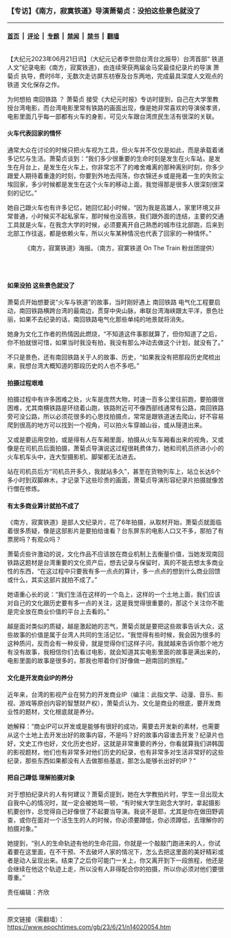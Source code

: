 ### 【专访】《南方，寂寞铁道》导演萧菊贞：没拍这些景色就没了

---

#### [首页](../../../..?n14020054) &nbsp;|&nbsp; [评论](../../../../../epoch-comment?n14020054) &nbsp;|&nbsp; [专题](../../../../../epoch-special?n14020054) &nbsp;|&nbsp; [禁闻](../../../../../epoch-news?n14020054) &nbsp;|&nbsp; [禁书](../../../../../books?n14020054) &nbsp;|&nbsp; [翻墙](https://github.com/gfw-breaker/nogfw/blob/master/README.md?n14020054)


<div class="column" id="artbody" itemprop="articleBody">
 <!-- article content begin -->
 <p>
  【大纪元2023年06月21日讯】（大纪元记者李世勋台湾台北报导）台湾首部“
  <ok href="https://www.epochtimes.com/gb/tag/%E9%93%81%E9%81%93.html">
   铁道
  </ok>
  人文”纪录电影《南方，寂寞铁道》，由连续荣获两届金马奖最佳纪录片的导演
  <ok href="https://www.epochtimes.com/gb/tag/%E8%90%A7%E8%8F%8A%E8%B4%9E.html">
   萧菊贞
  </ok>
  执导，费时6年，无数次走访屏东枋寮及台东两地，完成最具深度人文观点的
  <ok href="https://www.epochtimes.com/gb/tag/%E9%93%81%E9%81%93.html">
   铁道
  </ok>
  文化保存之作。
 </p>
 <p>
  为何想拍
  <ok href="https://www.epochtimes.com/gb/tag/%E5%8D%97%E5%9B%9E%E9%93%81%E8%B7%AF.html">
   南回铁路
  </ok>
  ？
  <ok href="https://www.epochtimes.com/gb/tag/%E8%90%A7%E8%8F%8A%E8%B4%9E.html">
   萧菊贞
  </ok>
  接受《大纪元时报》专访时提到，自己在大学里教授台湾电影，而台湾电影里常有铁路的画面出现，像是她非常喜欢的导演侯孝贤，电影里面几乎每一部都有火车的身影，可见火车跟台湾庶民生活有很深的关联。
  <br/>
 </p>
 <h4>
  火车代表回家的情怀
 </h4>
 <p>
  通常大众在讨论的时候只把火车视为工具，但火车并不仅仅是如此，而是承载着诸多记忆与生活。萧菊贞谈到：“我们多少很重要的生命时刻是发生在火车站，是发生在月台上，是发生在火车上，你非常忘不了的难舍难离的那种离别时刻，你多少跟爱人期待着重逢的时刻，你要到外地去闯荡，你衣锦还乡或是拖着一生的失败尘埃回家，多少时候都是发生在这个火车的移动上面，我觉得那是很多人很深刻很深刻的记忆。”
 </p>
 <p>
  她自己跟火车也有许多记忆，她回忆起小时候，“因为我是高雄人，家里环境又非常普通，小时候买不起私家车，那时候也没高铁，我们跟外面的连结，主要的交通工具就是火车，在我念大学的时候，必须要离开自己熟悉的城市往北部跑，后来到北部工作往返，都是依赖火车，所以火车某种情况也代表了回家的一种情怀。”
 </p>
 <figure aria-describedby="caption-attachment-14020061" class="wp-caption aligncenter" id="attachment_14020061" style="width: 600px">
  <ok href="https://i.epochtimes.com/assets/uploads/2023/06/id14020061-346458638_612089790869016_4114159944934294692_n.jpg" target="_blank">
   <img alt="" class="size-large wp-image-14020061" src="https://i.epochtimes.com/assets/uploads/2023/06/id14020061-346458638_612089790869016_4114159944934294692_n-600x263.jpg"/>
  </ok>
  <br/><figcaption class="wp-caption-text" id="caption-attachment-14020061">
   《南方，寂寞铁道》海报。（南方，寂寞铁道 On The Train 粉丝团提供）
  </figcaption><br/>
 </figure><br/>
 <h4>
  如果没拍 这些景色就没了
 </h4>
 <p>
  萧菊贞开始想要说“火车与铁道”的故事，当时刚好遇上
  <ok href="https://www.epochtimes.com/gb/tag/%E5%8D%97%E5%9B%9E%E9%93%81%E8%B7%AF.html">
   南回铁路
  </ok>
  电气化工程要启动，南回铁路横跨台湾的最南边，贯穿中央山脉，串联台湾海峡跟太平洋，景色壮丽，如果不去纪录的话，南回铁路电气化那些单纯的地景就将消失。
 </p>
 <p>
  她身为文化工作者的热情因此燃烧，“不知道这件事那就算了，但你知道了之后，你不拍就很可惜，如果当时我没有拍，我没有那么冲动去做这个计划，就没有了。”
 </p>
 <p>
  不只是景色，还有南回铁路关于人的故事、历史，“如果我没有把那段历史爬梳出来，我想台湾大概知道的那段历史的人也不多吧。”
 </p>
 <h4>
  拍摄过程艰难
 </h4>
 <p>
  拍摄过程中有许多困难之处，火车是庞然大物，时速一百多公里往前跑，要拍摄很困难，尤其南横铁路是环绕着山跑，铁路附近可不像西部线通常有公路，南回铁路旁可没公路，所以必须花很多的心思找拍摄点，常常是跟铁道迷去爬山，好不容易爬到很高的地方可以找到一个视角，可以拍火车穿越山谷，或从隧道出来。
 </p>
 <p>
  又或是要运用空拍，或是得有人在车厢里面，拍摄从火车车厢看出来的视角，又或像是在司机员后面拍摄，萧菊贞导演说这过程很耗费体力，她和司机员挤进小小的火车机车头中，连大型摄影机、脚架都无法进去。
 </p>
 <p>
  站在司机员后方“司机员开多久，我就站多久”，甚至在货物列车上，站立长达6个多小时到双脚麻木，才记录下这些珍贵的画面，萧菊贞导演形容纪录片拍摄就像苦行僧在修炼。
 </p>
 <h4>
  有太多商业算计就拍不成了
 </h4>
 <p>
  《南方，寂寞铁道》是部人文纪录片，花了6年拍摄，从取材开始，萧菊贞就面临着很多质疑，像是这部影片是要拍给谁看？台东屏东的电影人口又不多，那拍了有票房吗？有观众吗？
 </p>
 <p>
  萧菊贞些许激动的说，文化作品不应该放在商业机制上去衡量价值，当她发现南回铁路这题材是台湾重要的文化资产后，想去记录与保留时，真的不能去想太多商业性的东西，“在这过程中只要我有多一点点的算计，多一点点的想到什么商业回馈或什么，其实这部片就拍不成了。”
 </p>
 <p>
  她语重心长的说：“我们生活在这样的一个岛上，这样的一个土地上面，我们应该对自己的文化跟历史要有多一点的关注，这是我觉得很重要的，那这个关注你不能是完全放在商业价值的平台上去看的。”
 </p>
 <p>
  越是面对类似的质疑，越是激起她的志气，萧菊贞就是要把这些故事告诉大众，这些故事的价值是属于台湾人共同的生活记忆，“我觉得有些时候，我会因为很多的这种质问，反而会有一种反骨，就是觉得你们这样子问，我就越来告诉你那个地方有没有故事，我相信你们去看过电影，就会知道其实电影里面的故事是满出来的，电影里面的故事是很多的，那我也带着你们好像做一趟南回的旅程。”
 </p>
 <h4>
  文化是开发商业IP的养分
 </h4>
 <p>
  近年来，台湾的影视产业在努力的开发商业IP（编注：此指文学、动漫、音乐、影视、游戏等原创内容的智慧财产权），萧菊贞认为，文化是商业的根底，要开发商业性的题材，文化根底就是养分。
 </p>
 <p>
  她解释：“商业IP可以开发或是能够有很好的成功，需要去开发新的素材，也需要从这个土地上去开发出好的故事内容，不是吗？好的故事内容谁去开发？纪录片也好，文史工作也好，文化历史也好，这就是非常重要的养分，你看就算我们讲韩国的影视题材，他们也有非常多对他们历史的纪录，也有非常多对生活非常好的这些纪录，那些东西如果都没有人去做那些基底，那怎么能够长出好的IP？”
 </p>
 <h4>
  把自己蹲低 理解拍摄对象
 </h4>
 <p>
  对于想拍纪录片的人有何建议？萧菊贞提到，她在大学教拍片时，学生一旦出现太自我中心的情况时，就一定会被她骂一顿，“有时候大学生刚念大学时，拿起摄影机要创作，总觉得自己好像很了不起要当导演。我说不是耶，尤其是你在做田野调查，或你在面对一个活生生的人的时候，你必须要蹲低，你必须蹲低，去理解你的拍摄对象。”
 </p>
 <p>
  她提到，“别人的生命轨迹有他的生命花园，你就是一个敲敲门跑进来的人，你试着要在这里面，在不干预、不去破坏人家的情况下，怎么去把这里面的美好精彩或者是动人呈现出来。结束了之后你可能门一关上，你又离开到下一段旅程，他还是会继续在他这个轨迹上走，所以没有人非得配合你的拍摄，所以你必须对他们要很尊重。”
 </p>
 <p>
  责任编辑：齐欣
 </p>
 <!-- article content end -->
</div>


<img src='http://gfw-breaker.win/epoch-news/pages/ncid1349361/n14020054.md' width='0px' height='0px'/>

---

原文链接（需翻墙）：https://www.epochtimes.com/gb/23/6/21/n14020054.htm